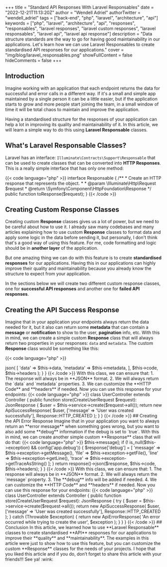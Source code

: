 +++
title = "Standard API Responses With Laravel Responsables"
date = "2022-12-21T11:13:20Z"
author = "Wendell Adriel"
authorTwitter = "wendell_adriel"
tags = ["back-end", "php", "laravel", "architecture", "api"]
keywords = ["php", "laravel", "architecture", "api", "responses", "responsables", "laravel responses", "laravel custom responses", "laravel responsables", "laravel api", "laravel api response"]
description = "Data structure standards are the way to go for having good maintainability in our applications. Let's learn how we can use Laravel Responsables to create standardised API responses for our applications."
cover = "img/blog/laravel_responsables.png"
showFullContent = false
hideComments = false
+++

## Introduction

Imagine working with an application that each endpoint returns the data for successful and error calls in a
different way. If it's a small and simple app maintained by a single person it can be a little easier, but if
the application starts to grow and more people start joining the team, in a small window of time it will be
total chaos to maintain and improve the application.

Having a standardised structure for the responses of your application can help a lot in improving its quality
and maintainability of it. In this article, we will learn a simple way to do this using **Laravel Responsable**
classes.

## What's Laravel Responsable Classes?

Laravel has an interface: `Illuminate\Contracts\Support\Responsable` that can be used to create classes that
can be converted into **HTTP Responses**. This is a really simple interface that has only one method:

{{< code language="php" >}}
interface Responsable
{
    /**
     * Create an HTTP response that represents the object.
     *
     * @param  \Illuminate\Http\Request  $request
     * @return \Symfony\Component\HttpFoundation\Response
     */
    public function toResponse($request);
}
{{< /code >}}

## Creating Custom Response Classes

Creating custom **Response** classes gives us a lot of power, but we need to be careful about how to use it.
I already saw many codebases and many articles explaining how to use custom **Response** classes to format
data and apply some logic in the data before sending it, but personally, I don't think that's a good way of
using this feature. For me, code formatting and logic should be in **another layer** of the application.

But one amazing thing we can do with this feature is to create **standardised responses** for our applications.
Having this in our applications can highly improve their quality and maintainability because you already
know the structure to expect from your application.

In the sections below we will create two different custom response classes, one for **successful API responses**
and another one for **failed API responses**.

## Creating the API Success Response

Imagine that in your application your endpoints always return the data needed for it, but it also can return
some **metadata** that can contain a **message** or **notification** to show to the user, **pagination** info,
etc. With this in mind, we can create a simple custom **Response** class that will always return two
properties in your responses: `data` and `metadata`. The custom **Response** class would be something like this:

{{< code language="php" >}}
<?php

namespace App\Http\Responses;

use Illuminate\Contracts\Support\Responsable;
use Illuminate\Http\Response;

class ApiSuccessResponse implements Responsable
{
    /**
     * @param  mixed  $data
     * @param  array  $metadata
     * @param  int  $code
     * @param  array  $headers
     */
    public function __construct(
        private mixed $data,
        private array $metadata,
        private int $code = Response::HTTP_OK,
        private array $headers = []
    ) {}

    /**
     * @param  $request
     * @return \Symfony\Component\HttpFoundation\Response|void
     */
    public function toResponse($request)
    {
        return response()->json(
            [
                'data' => $this->data,
                'metadata' => $this->metadata,
            ],
            $this->code,
            $this->headers
        );
    }
}
{{< /code >}}

With this class, we can ensure that:

1. The response will always be in **JSON** format.
2. We will always return the `data` and `metadata` properties.
3. We can customize the **HTTP Code** and **headers** if needed.

Now you can use this response for your endpoints:

{{< code language="php" >}}
class UserController extends Controller
{
    public function store(CreateUserRequest $request): JsonResponse
    {
        $user = $this->service->create($request->all());
        return new ApiSuccessResponse(
            $user,
            ['message' => 'User was created successfully'],
            Response::HTTP_CREATED
        );
    }
}
{{< /code >}}

## Creating the API Error Response

Imagine that in your application you want to always return an **error message** when something goes wrong, but
you want to also add some **debug** information if the debug is set to `true`. With this in mind, we can
create another simple custom **Response** class that will do that:

{{< code language="php" >}}
<?php

namespace App\Http\Responses;

use Illuminate\Contracts\Support\Responsable;
use Illuminate\Http\Response;
use Throwable;

class ApiErrorResponse implements Responsable
{
    public function __construct(
        private string $message,
        private ?Throwable $exception = null,
        private int $code = Response::HTTP_INTERNAL_SERVER_ERROR,
        private array $headers = []
    ) {}

    /**
     * @param  $request
     * @return \Symfony\Component\HttpFoundation\Response|void
     */
    public function toResponse($request)
    {
        $response = ['message' => $this->message];

        if (! is_null($this->exception) && config('app.debug')) {
            $response['debug'] = [
                'message' => $this->exception->getMessage(),
                'file'    => $this->exception->getFile(),
                'line'    => $this->exception->getLine(),
                'trace'   => $this->exception->getTraceAsString()
            ];
        }

        return response()->json($response, $this->code, $this->headers);
    }
}
{{< /code >}}

With this class, we can ensure that:

1. The response will always be in **JSON** format.
2. We will always return the `message` property.
3. The **debug** info will be added if needed.
4. We can customize the **HTTP Code** and **headers** if needed.

Now you can use this response for your endpoints:

{{< code language="php" >}}
class UserController extends Controller
{
    public function store(CreateUserRequest $request): JsonResponse
    {
        try {
            $user = $this->service->create($request->all());
            return new ApiSuccessResponse(
                $user,
                ['message' => 'User was created successfully'],
                Response::HTTP_CREATED
            );
        } catch (Throwable $exception) {
            return new ApiErrorResponse(
                'An error occurred while trying to create the user',
                $exception
            );
        }
    }
}
{{< /code >}}

## Conclusion

In this article, we learned how to use **Laravel Responsable** classes to create standardised **API** responses
for our applications to improve their **quality** and **maintainability**. The examples in this article were
just to show how to use this feature, but you can customize the custom **Response** classes for the needs of
your projects.

I hope that you liked this article and if you do, don’t forget to share this article with your friends!!! See ya! :wink: